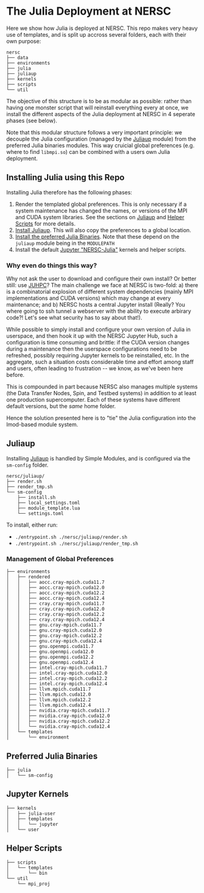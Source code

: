 # The Julia Deployment at NERSC

Here we show how Julia is deployed at NERSC. This repo makes very heavy use of
templates, and is split up accross several folders, each with their own purpose:
```
nersc
├── data
├── environments
├── julia
├── juliaup
├── kernels
├── scripts
└── util
```

The objective of this structure is to be as modular as possible: rather than
having one monster script that will reinstall everything every at once, we
install the different aspects of the Julia deployment at NERSC in 4 seperate
phases (see below).

Note that this modular structure follows a very important principle: we decouple
the Julia configuration (managed by the [Juliaup](#Juliaup) module) from the
preferred Julia binaries modules. This way cruicial global preferences (e.g.
where to find `libmpi.so`) can be combined with a users own Julia deployment. 

## Installing Julia using this Repo

Installing Julia therefore has the following phases:
1. Render the templated global preferences. This is only necessary if a system
   maintenance has changed the names, or versions of the MPI and CUDA system
   libraries. See the sections on [Juliaup](#juliaup) and [Helper
   Scripts](#helper-scripts) for more details.
2. [Install Juliaup](#juliaup). This will also copy the preferences to a global
   location.
3. [Install the preferred Julia Binaries](#preferred-julia-binaries). Note that
   these depend on the `juliaup` module being in the `MODULEPATH`
4. Install the default [Jupyter "NERSC-Julia"](#jupyter-kernels) kernels and
   helper scripts.

### Why even do things this way?

Why not ask the user to download and configure their own install? Or better
still: use [JUHPC](https://github.com/JuliaParallel/JUHPC)? The main challenge
we face at NERSC is two-fold: a) there is a combinatorial explosion of different
system dependencies (mainly MPI implementations and CUDA versions) which may
change at every maintenance; and b) NERSC hosts a central Jupyter install
(Really? You where going to ssh tunnel a webserver with the ability to execute
arbirary code?! Let's see what security has to say about that!).

While possible to simply install and configure your own version of Julia in
userspace, and then hook it up with the NERSC Jupyter Hub, such a configuration
is time consuming and brittle: if the CUDA version changes during a maintenance
then the userspace configurations need to be refreshed, possibly requiring
Jupyter kernels to be reinstalled, etc. In the aggregate, such a situation costs
considerable time and effort among staff and users, often leading to frustration
-- we know, as we've been here before.

This is compounded in part because NERSC also manages multiple systems (the Data
Transfer Nodes, Spin, and Testbed systems) in addition to at least one
production supercomputer. Each of these systems have different default versions,
but the _same_ home folder.

Hence the solution presented here is to "tie" the Julia configuration into the
lmod-based module system.

## Juliaup

Installing [Juliaup](https://github.com/JuliaLang/juliaup) is handled by Simple
Modules, and is configured via the `sm-config` folder.

```
nersc/juliaup/
├── render.sh
├── render_tmp.sh
└── sm-config
    ├── install.sh
    ├── local_settings.toml
    ├── module_template.lua
    └── settings.toml
```

To install, either run:
* `./entrypoint.sh ./nersc/juliaup/render.sh` 
* `./entrypoint.sh ./nersc/juliaup/render_tmp.sh` 


### Management of Global Preferences

```
├── environments
│   ├── rendered
│   │   ├── aocc.cray-mpich.cuda11.7
│   │   ├── aocc.cray-mpich.cuda12.0
│   │   ├── aocc.cray-mpich.cuda12.2
│   │   ├── aocc.cray-mpich.cuda12.4
│   │   ├── cray.cray-mpich.cuda11.7
│   │   ├── cray.cray-mpich.cuda12.0
│   │   ├── cray.cray-mpich.cuda12.2
│   │   ├── cray.cray-mpich.cuda12.4
│   │   ├── gnu.cray-mpich.cuda11.7
│   │   ├── gnu.cray-mpich.cuda12.0
│   │   ├── gnu.cray-mpich.cuda12.2
│   │   ├── gnu.cray-mpich.cuda12.4
│   │   ├── gnu.openmpi.cuda11.7
│   │   ├── gnu.openmpi.cuda12.0
│   │   ├── gnu.openmpi.cuda12.2
│   │   ├── gnu.openmpi.cuda12.4
│   │   ├── intel.cray-mpich.cuda11.7
│   │   ├── intel.cray-mpich.cuda12.0
│   │   ├── intel.cray-mpich.cuda12.2
│   │   ├── intel.cray-mpich.cuda12.4
│   │   ├── llvm.mpich.cuda11.7
│   │   ├── llvm.mpich.cuda12.0
│   │   ├── llvm.mpich.cuda12.2
│   │   ├── llvm.mpich.cuda12.4
│   │   ├── nvidia.cray-mpich.cuda11.7
│   │   ├── nvidia.cray-mpich.cuda12.0
│   │   ├── nvidia.cray-mpich.cuda12.2
│   │   └── nvidia.cray-mpich.cuda12.4
│   └── templates
│       └── environment
```


## Preferred Julia Binaries

```
├── julia
│   └── sm-config
```

## Jupyter Kernels

```
├── kernels
│   ├── julia-user
│   ├── templates
│   │   └── jupyter
│   └── user
```

## Helper Scripts

```
├── scripts
│   └── templates
│       └── bin
└── util
    └── mpi_proj
```
